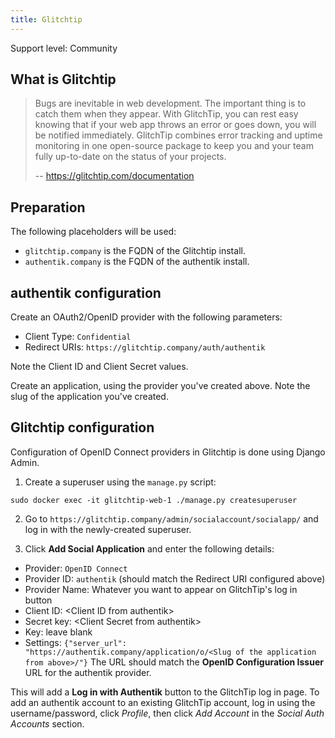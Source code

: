 ```yaml
---
title: Glitchtip
---
```


<span class="badge badge--secondary">Support level: Community</span>

## What is Glitchtip

> Bugs are inevitable in web development. The important thing is to catch them when they appear. With GlitchTip, you can rest easy knowing that if your web app throws an error or goes down, you will be notified immediately. GlitchTip combines error tracking and uptime monitoring in one open-source package to keep you and your team fully up-to-date on the status of your projects.
>
> -- https://glitchtip.com/documentation

## Preparation

The following placeholders will be used:

-   `glitchtip.company` is the FQDN of the Glitchtip install.
-   `authentik.company` is the FQDN of the authentik install.

## authentik configuration

Create an OAuth2/OpenID provider with the following parameters:

-   Client Type: `Confidential`
-   Redirect URIs: `https://glitchtip.company/auth/authentik`

Note the Client ID and Client Secret values.

Create an application, using the provider you've created above. Note the slug of the application you've created.

## Glitchtip configuration

Configuration of OpenID Connect providers in Glitchtip is done using Django Admin.

1. Create a superuser using the `manage.py` script:

```
sudo docker exec -it glitchtip-web-1 ./manage.py createsuperuser
```

2. Go to `https://glitchtip.company/admin/socialaccount/socialapp/` and log in with the newly-created superuser.

3. Click **Add Social Application** and enter the following details:

-   Provider: `OpenID Connect`
-   Provider ID: `authentik` (should match the Redirect URI configured above)
-   Provider Name: Whatever you want to appear on GlitchTip's log in button
-   Client ID: &lt;Client ID from authentik>
-   Secret key: &lt;Client Secret from authentik>
-   Key: leave blank
-   Settings: `{"server_url": "https://authentik.company/application/o/<Slug of the application from above>/"}`
    The URL should match the **OpenID Configuration Issuer** URL for the authentik provider.

This will add a **Log in with Authentik** button to the GlitchTip log in page. To add an authentik account to an existing GlitchTip account, log in using the username/password, click _Profile_, then click _Add Account_ in the _Social Auth Accounts_ section.

